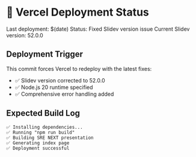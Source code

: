 # 🚀 Vercel Deployment Status

Last deployment: $(date)
Status: Fixed Slidev version issue
Current Slidev version: 52.0.0

## Deployment Trigger

This commit forces Vercel to redeploy with the latest fixes:
- ✅ Slidev version corrected to 52.0.0
- ✅ Node.js 20 runtime specified
- ✅ Comprehensive error handling added

## Expected Build Log
```
✅ Installing dependencies...
✅ Running "npm run build"
✅ Building SRE NEXT presentation
✅ Generating index page
✅ Deployment successful
```
